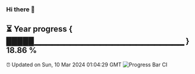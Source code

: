 ### Hi there 👋
⏳ Year progress { █████▁▁▁▁▁▁▁▁▁▁▁▁▁▁▁▁▁▁▁▁▁▁▁▁▁ } 18.86 %
---
⏰ Updated on Sun, 10 Mar 2024 01:04:29 GMT
![Progress Bar CI](https://github.com/liununu/liununu/workflows/Progress%20Bar%20CI/badge.svg)
